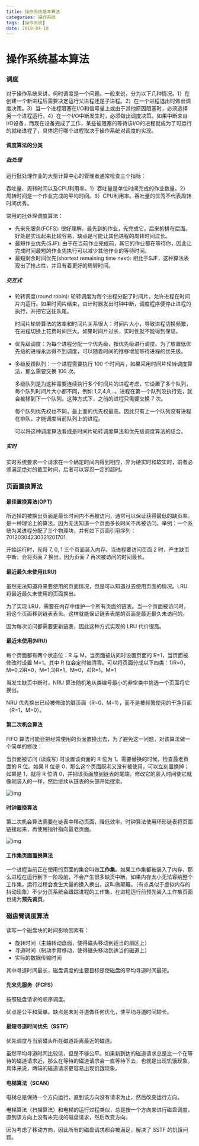 ```yaml
---
title: 操作系统基本算法
categories: 操作系统
tags: [操作系统]
date: 2019-04-10
---
```


# 操作系统基本算法

### 调度

对于操作系统来讲，何时调度是一个问题。一般来说，分为以下几种情况。1）在创建一个新进程后需要决定运行父进程还是子进程。2）在一个进程退出时做出调度决策。3）当一个进程阻塞在I/O和信号量上或由于其他原因阻塞时，必须选择另一个进程运行。4）在一个I/O中断发生时，必须做出调度决策。如果中断来自I/O设备，而现在设备完成了工作，某些被阻塞的等待该I/O的进程就成为了可运行的就绪进程了，具体运行哪个进程取决于操作系统对调度的实现。

#### 调度算法的分类

##### 批处理

运行批处理作业的大型计算中心的管理者通常检查三个指标：

吞吐量、周转时间以及CPU利用率。1）吞吐量是单位时间完成的作业数量。2）周转时间是一个作业完成的平均时间。3）CPU利用率。吞吐量的优秀不代表周转时间优秀。

常用的批处理调度算法：

- 先来先服务(FCFS): 很好理解，最先到的作业，先完成它。后来的排在后面。好处是实现起来比较容易，缺点是可能让其他进程的周转时间过长。
- 最短作业优先(SJF): 由于在当前作业完成前，其它的作业都在等待你，因此让完成时间最短的作业先执行可以减少其他作业的等待时间。
- 最短剩余时间优先(shortest remaining time next): 相比于SJF，这种算法表现出了抢占性，并且有着更好的周转时间。

##### 交互式

- 轮转调度(round robin): 轮转调度为每个进程分配了时间片，允许进程在时间片内运行。如果时间片结束，由计时器发出时钟中断，调度程序便停止进程的执行，并把它送往队尾。

  时间片轮转算法的效率和时间片关系很大：时间片大小，导致进程切换频繁，在进程切换上花费时间巨大。如果时间片过长，实时性就不能得到保证。

- 优先级调度：为每个进程分配一个优先级，按优先级进行调度。为了放置低优先级的进程永远得不到调度，可以随着时间的推移增加等待进程的优先级。

- 多级反馈队列：一个进程需要执行 100 个时间片，如果采用时间片轮转调度算法，那么需要交换 100 次。

  多级队列是为这种需要连续执行多个时间片的进程考虑，它设置了多个队列，每个队列时间片大小都不同，例如 1,2,4,8,..。进程在第一个队列没执行完，就会被移到下一个队列。这种方式下，之前的进程只需要交换 7 次。

  每个队列优先权也不同，最上面的优先权最高。因此只有上一个队列没有进程在排队，才能调度当前队列上的进程。

  可以将这种调度算法看成是时间片轮转调度算法和优先级调度算法的结合。

##### 实时

实时系统要求一个请求在一个确定时间内得到相应，非为硬实时和软实时，前者必须满足绝对的截至时间，后者可以容忍一定的超时。



### 页面置换算法

#### 最佳置换算法(OPT)

所选择的被换出页面是最长时间内不再被访问，通常可以保证获得最低的缺页率。是一种理论上的算法。因为无法知道一个页面多长时间不再被访问。举例：一个系统为某进程分配了三个物理块，并有如下页面引用序列：70120304230321201701.

开始运行时，先将 7, 0, 1 三个页面装入内存。当进程要访问页面 2 时，产生缺页中断，会将页面 7 换出，因为页面 7 再次被访问的时间最长。

#### 最近最久未使用(LRU)

虽然无法知道将来要使用的页面情况，但是可以知道过去使用页面的情况。LRU 将最近最久未使用的页面换出。

为了实现 LRU，需要在内存中维护一个所有页面的链表。当一个页面被访问时，将这个页面移到链表表头。这样就能保证链表表尾的页面是最近最久未访问的。

因为每次访问都需要更新链表，因此这种方式实现的 LRU 代价很高。

#### 最近未使用(NRU)

每个页面都有两个状态位：R 与 M，当页面被访问时设置页面的 R=1，当页面被修改时设置 M=1。其中 R 位会定时被清零。可以将页面分成以下四类：1)R=0，M=0,2)R=0，M=1,3)R=1，M=0，4)R=1，M=1

当发生缺页中断时，NRU 算法随机地从类编号最小的非空类中挑选一个页面将它换出。

NRU 优先换出已经被修改的脏页面（R=0，M=1），而不是被频繁使用的干净页面（R=1，M=0）。

#### 第二次机会算法

FIFO 算法可能会把经常使用的页面置换出去，为了避免这一问题，对该算法做一个简单的修改：

当页面被访问 (读或写) 时设置该页面的 R 位为 1。需要替换的时候，检查最老页面的 R 位。如果 R 位是 0，那么这个页面既老又没有被使用，可以立刻置换掉；如果是 1，就将 R 位清 0，并把该页面放到链表的尾端，修改它的装入时间使它就像刚装入的一样，然后继续从链表的头部开始搜索。

![img](https://camo.githubusercontent.com/bb4936cb708b590b9787dc63b1dc997e7dcf3216/68747470733a2f2f67697465652e636f6d2f437943323031382f43532d4e6f7465732f7261772f6d61737465722f646f63732f706963732f65636638616435642d353430332d343862392d623665372d6632653230666665386663612e706e67)

#### 时钟置换算法

第二次机会算法需要在链表中移动页面，降低效率。时钟算法使用环形链表将页面链接起来，再使用指针指向最老页面。

![img](https://camo.githubusercontent.com/9b5ea5ad5dafc2fea7df2071d1752e10c0bc9d29/68747470733a2f2f67697465652e636f6d2f437943323031382f43532d4e6f7465732f7261772f6d61737465722f646f63732f706963732f35663565663062362d393865612d343937632d613030372d6636633535323838656162312e706e67)

#### 工作集页面置换算法

一个进程当前正在使用的页面的集合叫做<b>工作集</b>。如果工作集都被装入了内存，那么进程在运行到下一阶段前，不会产生很多缺页中断。如果内存太小无法容纳整个工作集，运行过程会发生大量的换入换出，这叫做颠簸。（有点类似于虚拟内存的抖动现象）不少分页系统会跟踪进程的工作集，在进程运行前预先装入工作集页面也成为<b>预先调页</b>。



### 磁盘臂调度算法

读写一个磁盘块的时间影响因素有：

- 旋转时间（主轴转动盘面，使得磁头移动到适当的扇区上）
- 寻道时间（制动手臂移动，使得磁头移动到适当的磁道上）
- 实际的数据传输时间

其中寻道时间最长，磁盘调度的主要目标是使磁盘的平均寻道时间最短。



#### 先来先服务（FCFS）

按照磁盘请求的顺序调度。

优点是公平和简单。缺点是未对寻道做任何优化，使平均寻道时间较长。



#### 最短寻道时间优先（SSTF）

优先调度与当前磁头所在磁道距离最近的磁道。

虽然平均寻道时间比较低，但是不够公平。如果新到达的磁道请求总是比一个在等待的磁道请求近，那么在等待的磁道请求会一直等待下去，也就是出现饥饿现象。具体来说，两端的磁道请求更容易出现饥饿现象。

#### 电梯算法（SCAN）

电梯总是保持一个方向运行，直到该方向没有请求为止，然后改变运行方向。

电梯算法（扫描算法）和电梯的运行过程类似，总是按一个方向来进行磁盘调度，直到该方向上没有未完成的磁盘请求，然后改变方向。

因为考虑了移动方向，因此所有的磁盘请求都会被满足，解决了 SSTF 的饥饿问题。
